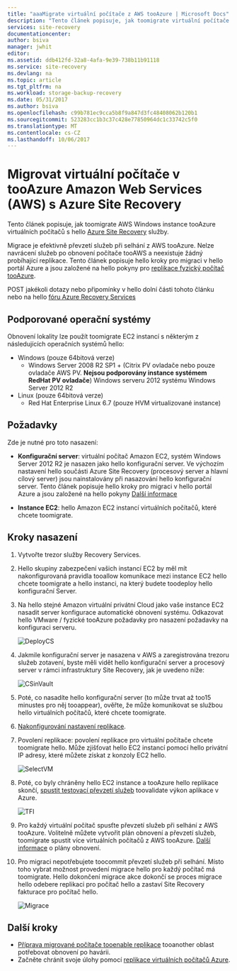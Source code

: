 ```yaml
---
title: "aaaMigrate virtuální počítače z AWS tooAzure | Microsoft Docs"
description: "Tento článek popisuje, jak toomigrate virtuální počítače běží v tooAzure Amazon Web Services (AWS) pomocí Azure Site Recovery."
services: site-recovery
documentationcenter: 
author: bsiva
manager: jwhit
editor: 
ms.assetid: ddb412fd-32a8-4afa-9e39-738b11b91118
ms.service: site-recovery
ms.devlang: na
ms.topic: article
ms.tgt_pltfrm: na
ms.workload: storage-backup-recovery
ms.date: 05/31/2017
ms.author: bsiva
ms.openlocfilehash: c99b781ec9cca5b8f9a847d3fc48408062b120b1
ms.sourcegitcommit: 523283cc1b3c37c428e77850964dc1c33742c5f0
ms.translationtype: MT
ms.contentlocale: cs-CZ
ms.lasthandoff: 10/06/2017
---
```

# <a name="migrate-virtual-machines-in-amazon-web-services-aws-tooazure-with-azure-site-recovery"></a>Migrovat virtuální počítače v tooAzure Amazon Web Services (AWS) s Azure Site Recovery

Tento článek popisuje, jak toomigrate AWS Windows instance tooAzure virtuálních počítačů s hello [Azure Site Recovery](site-recovery-overview.md) služby.

Migrace je efektivně převzetí služeb při selhání z AWS tooAzure. Nelze navrácení služeb po obnovení počítače tooAWS a neexistuje žádný probíhající replikace. Tento článek popisuje hello kroky pro migraci v hello portál Azure a jsou založené na hello pokyny pro [replikace fyzický počítač tooAzure](site-recovery-vmware-to-azure.md).

POST jakékoli dotazy nebo připomínky v hello dolní části tohoto článku nebo na hello [fóru Azure Recovery Services](https://social.msdn.microsoft.com/forums/azure/home?forum=hypervrecovmgr)

## <a name="supported-operating-systems"></a>Podporované operační systémy

Obnovení lokality lze použít toomigrate EC2 instancí s některým z následujících operačních systémů hello:

- Windows (pouze 64bitová verze)
    - Windows Server 2008 R2 SP1 + (Citrix PV ovladače nebo pouze ovladače AWS PV. **Nejsou podporovány instance systémem RedHat PV ovladače**) Windows serveru 2012 systému Windows Server 2012 R2
- Linux (pouze 64bitová verze)
    - Red Hat Enterprise Linux 6.7 (pouze HVM virtualizované instance)

## <a name="prerequisites"></a>Požadavky

Zde je nutné pro toto nasazení:

* **Konfigurační server**: virtuální počítač Amazon EC2, systém Windows Server 2012 R2 je nasazen jako hello konfigurační server. Ve výchozím nastavení hello součásti Azure Site Recovery (procesový server a hlavní cílový server) jsou nainstalovány při nasazování hello konfigurační server. Tento článek popisuje hello kroky pro migraci v hello portál Azure a jsou založené na hello pokyny [Další informace](site-recovery-components.md)

* **Instance EC2**: hello Amazon EC2 instancí virtuálních počítačů, které chcete toomigrate.

## <a name="deployment-steps"></a>Kroky nasazení

1. Vytvořte trezor služby Recovery Services.
2. Hello skupiny zabezpečení vašich instancí EC2 by měl mít nakonfigurovaná pravidla tooallow komunikace mezi instance EC2 hello chcete toomigrate a hello instanci, na který budete toodeploy hello konfigurační Server.

3. Na hello stejné Amazon virtuální privátní Cloud jako vaše instance EC2 nasadit server konfigurace automatické obnovení systému. Odkazovat hello VMware / fyzické tooAzure požadavky pro nasazení požadavky na konfiguraci serveru.

    ![DeployCS](./media/site-recovery-migrate-aws-to-azure/migration_pic2.png)

4.  Jakmile konfigurační server je nasazena v AWS a zaregistrována trezoru služeb zotavení, byste měli vidět hello konfigurační server a procesový server v rámci infrastruktury Site Recovery, jak je uvedeno níže:

    ![CSinVault](./media/site-recovery-migrate-aws-to-azure/migration_pic3.png)

5. Poté, co nasadíte hello konfigurační server (to může trvat až too15 minustes pro něj tooappear), ověřte, že může komunikovat se službou hello virtuálních počítačů, které chcete toomigrate.

6. [Nakonfigurování nastavení replikace](site-recovery-setup-replication-settings-vmware.md).

7. Povolení replikace: povolení replikace pro virtuální počítače chcete toomigrate hello. Může zjišťovat hello EC2 instancí pomocí hello privátní IP adresy, které můžete získat z konzoly EC2 hello.

    ![SelectVM](./media/site-recovery-migrate-aws-to-azure/migration_pic4.png)

8. Poté, co byly chráněny hello EC2 instance a tooAzure hello replikace skončí, [spustit testovací převzetí služeb](site-recovery-test-failover-to-azure.md) toovalidate výkon aplikace v Azure.

    ![TFI](./media/site-recovery-migrate-aws-to-azure/migration_pic5.png)

9. Pro každý virtuální počítač spusťte převzetí služeb při selhání z AWS tooAzure. Volitelně můžete vytvořit plán obnovení a převzetí služeb, toomigrate spustit více virtuálních počítačů z AWS tooAzure. [Další informace](site-recovery-create-recovery-plans.md) o plány obnovení.

10. Pro migraci nepotřebujete toocommit převzetí služeb při selhání. Místo toho vybrat možnost provedení migrace hello pro každý počítač má toomigrate. Hello dokončení migrace akce dokončí se proces migrace hello odebere replikaci pro počítač hello a zastaví Site Recovery fakturace pro počítač hello.

    ![Migrace](./media/site-recovery-migrate-aws-to-azure/migration_pic6.png)

## <a name="next-steps"></a>Další kroky

- [Příprava migrované počítače tooenable replikace](site-recovery-azure-to-azure-after-migration.md) tooanother oblast potřebovat obnovení po havárii.
- Začněte chránit svoje úlohy pomocí [replikace virtuálních počítačů Azure](site-recovery-azure-to-azure.md).
